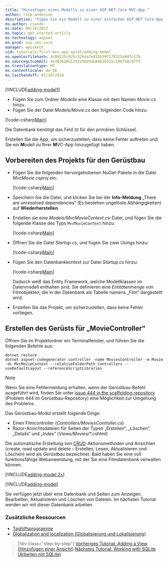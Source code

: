 ```yaml
---
title: "Hinzufügen eines Modells zu einer ASP.NET Core MVC-App."
author: rick-anderson
description: "Fügen Sie ein Modell zu einer einfachen ASP.NET Core-App hinzu."
ms.author: riande
ms.date: 09/18/2017
ms.topic: get-started-article
ms.technology: aspnet
ms.prod: asp.net-core
manager: wpickett
uid: tutorials/first-mvc-app-xplat/adding-model
ms.openlocfilehash: 4c09225c925c326da7e815b39f176325a04fc17b
ms.sourcegitcommit: 3e303620a125325bb9abd4b2d315c106fb8c47fd
ms.translationtype: HT
ms.contentlocale: de-DE
ms.lasthandoff: 01/19/2018
---
```

[!INCLUDE[adding-model1](../../includes/mvc-intro/adding-model1.md)]

* Fügen Sie zum Ordner *Modelle* eine Klasse mit dem Namen *Movie.cs* hinzu.
* Fügen Sie der Datei *Models/Movie.cs* den folgenden Code hinzu:

[!code-csharp[Main](../../tutorials/first-mvc-app/start-mvc/sample/MvcMovie/Models/MovieNoEF.cs?name=snippet_1)]

Die Datenbank benötigt das Feld `ID` für den primären Schlüssel. 

Erstellen Sie die App, um sicherzustellen, dass keine Fehler auftreten und Sie ein **M**odell zu Ihrer **M**VC-App hinzugefügt haben.

## <a name="prepare-the-project-for-scaffolding"></a>Vorbereiten des Projekts für den Gerüstbau

- Fügen Sie die folgenden hervorgehobenen NuGet-Pakete in die Datei *MvcMovie.csproj* ein:
             
   [!code-csharp[Main](start-mvc/sample/MvcMovie/MvcMovie.csproj?highlight=7,10)]

- Speichern Sie die Datei, und klicken Sie bei der **Info-Meldung** „There are unresolved dependencies“ (Es bestehen ungelöste Abhängigkeiten) auf **Wiederherstellen**.
- Erstellen sie eine *Models/MvcMovieContext.cs*-Datei, und fügen Sie die folgende Klasse des Typs `MvcMovieContext` hinzu:

   [!code-csharp[Main](start-mvc/sample/MvcMovie/Models/MvcMovieContext.cs)]
   
- Öffnen Sie die Datei *Startup.cs*, und fügen Sie zwei Usings hinzu:

   [!code-csharp[Main](start-mvc/sample/MvcMovie/Startup.cs?name=snippet1&highlight=1,2)]

- Fügen Sie den Datenbankkontext zur Datei *Startup.cs* hinzu:

   [!code-csharp[Main](start-mvc/sample/MvcMovie/Startup.cs?name=snippet2&highlight=6-7)]

  Dadurch weiß das Entity Framework, welche Modellklassen im Datenmodell enthalten sind. Sie definieren eine *Entitätenmenge* von Filmobjekten, die in der Datenbank als Tabelle namens „Film“ dargestellt wird.

- Erstellen Sie das Projekt, um sicherzustellen, dass keine Fehler vorliegen.

## <a name="scaffold-the-moviecontroller"></a>Erstellen des Gerüsts für „MovieController“

Öffnen Sie im Projektordner ein Terminalfenster, und führen Sie die folgenden Befehle aus:

```
dotnet restore
dotnet aspnet-codegenerator controller -name MoviesController -m Movie -dc MvcMovieContext --relativeFolderPath Controllers --useDefaultLayout --referenceScriptLibraries 
```

> [!NOTE]
> Wenn Sie eine Fehlermeldung erhalten, wenn der Gerüstbau-Befehl ausgeführt wird, finden Sie unter [issue 444 in the scaffolding repository](https://github.com/aspnet/scaffolding/issues/444) (Problem 444 im Gerüstbau-Repository) eine Möglichkeit zur Umgehung des Problems.

Das Gerüstbau-Modul erstellt folgende Dinge:

* Einen Filmcontroller (*Controllers/MoviesController.cs*)
* Razor-Ansichtsdateien für Seiten der Typen „Erstellen“, „Löschen“, „Details“ und „Index“ (*Views/Movies/\*.cshtml*)

Die automatische Erstellung von [CRUD](https://wikipedia.org/wiki/Create,_read,_update_and_delete)-Aktionsmethoden und Ansichten (create, read update and delete – Erstellen, Lesen, Aktualisieren und Löschen) wird als *Gerüstbau* bezeichnet. Bald haben Sie eine voll funktionsfähige Webanwendung, mit der Sie eine Filmdatenbank verwalten können.

[!INCLUDE[adding-model 2x](../../includes/mvc-intro/adding-model2xp.md)]

[!INCLUDE[adding-model](../../includes/mvc-intro/adding-model3.md)]

Sie verfügen jetzt über eine Datenbank und Seiten zum Anzeigen, Bearbeiten, Aktualisieren und Löschen von Dateien. Im nächsten Tutorial werden wir mit dieser Datenbank arbeiten.

### <a name="additional-resources"></a>Zusätzliche Ressourcen

* [Taghilfsprogramme](xref:mvc/views/tag-helpers/intro)
* [Globalization and localization (Globalisierung und Lokalisierung)](xref:fundamentals/localization)

>[!div class="step-by-step"]
[Vorheriges Tutorial: Adding a View (Hinzufügen einer Ansicht)](adding-view.md)
[Nächstes Tutorial: Working with SQLite (Arbeiten mit SQLite)](working-with-sql.md)

